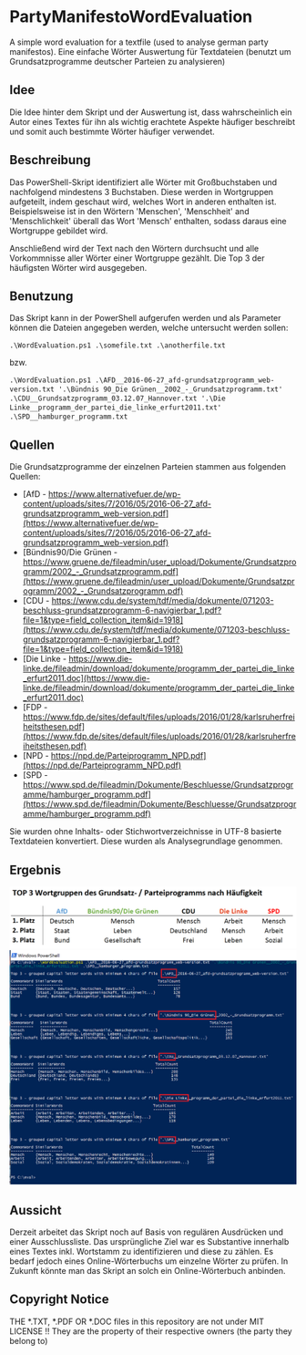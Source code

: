 # PartyManifestoWordEvaluation
A simple word evaluation for a textfile (used to analyse german party manifestos).
Eine einfache Wörter Auswertung für Textdateien (benutzt um Grundsatzprogramme deutscher Parteien zu analysieren)


## Idee
Die Idee hinter dem Skript und der Auswertung ist, dass wahrscheinlich ein Autor eines Textes für ihn als wichtig erachtete Aspekte häufiger beschreibt und somit auch bestimmte Wörter häufiger verwendet.


## Beschreibung
Das PowerShell-Skript identifiziert alle Wörter mit Großbuchstaben und nachfolgend mindestens 3 Buchstaben. 
Diese werden in Wortgruppen aufgeteilt, indem geschaut wird, welches Wort in anderen enthalten ist. 
Beispielsweise ist in den Wörtern 'Menschen', 'Menschheit' and 'Menschlichkeit' überall das Wort 'Mensch' enthalten, sodass daraus eine Wortgruppe gebildet wird.

Anschließend wird der Text nach den Wörtern durchsucht und alle Vorkommnisse aller Wörter einer Wortgruppe gezählt.
Die Top 3 der häufigsten Wörter wird ausgegeben.


## Benutzung
Das Skript kann in der PowerShell aufgerufen werden und als Parameter können die Dateien angegeben werden, welche untersucht werden sollen:

    .\WordEvaluation.ps1 .\somefile.txt .\anotherfile.txt

bzw.

    .\WordEvaluation.ps1 .\AFD__2016-06-27_afd-grundsatzprogramm_web-version.txt '.\Bündnis 90_Die Grünen__2002_-_Grundsatzprogramm.txt' .\CDU__Grundsatzprogramm_03.12.07_Hannover.txt '.\Die Linke__programm_der_partei_die_linke_erfurt2011.txt' .\SPD__hamburger_programm.txt

	
## Quellen
Die Grundsatzprogramme der einzelnen Parteien stammen aus folgenden Quellen:
 * [AfD - https://www.alternativefuer.de/wp-content/uploads/sites/7/2016/05/2016-06-27_afd-grundsatzprogramm_web-version.pdf](https://www.alternativefuer.de/wp-content/uploads/sites/7/2016/05/2016-06-27_afd-grundsatzprogramm_web-version.pdf)
 * [Bündnis90/Die Grünen - https://www.gruene.de/fileadmin/user_upload/Dokumente/Grundsatzprogramm/2002_-_Grundsatzprogramm.pdf](https://www.gruene.de/fileadmin/user_upload/Dokumente/Grundsatzprogramm/2002_-_Grundsatzprogramm.pdf)
 * [CDU - https://www.cdu.de/system/tdf/media/dokumente/071203-beschluss-grundsatzprogramm-6-navigierbar_1.pdf?file=1&type=field_collection_item&id=1918](https://www.cdu.de/system/tdf/media/dokumente/071203-beschluss-grundsatzprogramm-6-navigierbar_1.pdf?file=1&type=field_collection_item&id=1918)
 * [Die Linke - https://www.die-linke.de/fileadmin/download/dokumente/programm_der_partei_die_linke_erfurt2011.doc](https://www.die-linke.de/fileadmin/download/dokumente/programm_der_partei_die_linke_erfurt2011.doc)
 * [FDP - https://www.fdp.de/sites/default/files/uploads/2016/01/28/karlsruherfreiheitsthesen.pdf](https://www.fdp.de/sites/default/files/uploads/2016/01/28/karlsruherfreiheitsthesen.pdf)
 * [NPD - https://npd.de/Parteiprogramm_NPD.pdf](https://npd.de/Parteiprogramm_NPD.pdf)
 * [SPD - https://www.spd.de/fileadmin/Dokumente/Beschluesse/Grundsatzprogramme/hamburger_programm.pdf](https://www.spd.de/fileadmin/Dokumente/Beschluesse/Grundsatzprogramme/hamburger_programm.pdf)

Sie wurden ohne Inhalts- oder Stichwortverzeichnisse in UTF-8 basierte Textdateien konvertiert. Diese wurden als Analysegrundlage genommen.

## Ergebnis
![image](https://github.com/open-coding/PartyManifestoWordEvaluation/blob/master/results/result_top3_pretty.png)
![image](https://github.com/open-coding/PartyManifestoWordEvaluation/blob/master/results/result_top3_PowerShell_output.png)

## Aussicht
Derzeit arbeitet das Skript noch auf Basis von regulären Ausdrücken und einer Ausschlussliste. 
Das ursprüngliche Ziel war es Substantive innerhalb eines Textes inkl. Wortstamm zu identifizieren und diese zu zählen. Es bedarf jedoch eines Online-Wörterbuchs um einzelne Wörter zu prüfen. 
In Zukunft könnte man das Skript an solch ein Online-Wörterbuch anbinden. 
 
## Copyright Notice
THE *.TXT, *.PDF OR *.DOC files in this repository are not under MIT LICENSE !!
They are the property of their respective owners (the party they belong to)